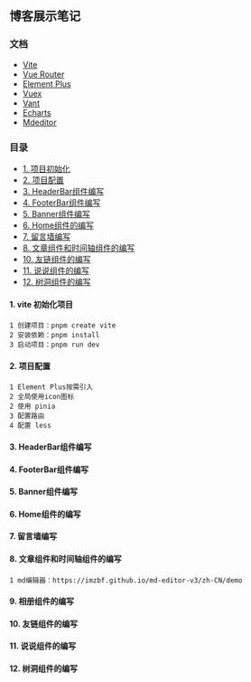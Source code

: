 ## 博客展示笔记

### 文档

- [Vite](https://vitejs.cn/vite5-cn/guide/)
- [Vue Router](https://router.vuejs.org/zh/guide/)
- [Element Plus](https://element-plus.org/zh-CN/#/zh-CN)
- [Vuex](https://vuex.vuejs.org/zh/)
- [Vant](https://vant-ui.github.io/vant/#/zh-CN)
- [Echarts](https://echarts.apache.org/zh/index.html)
- [Mdeditor](https://imzbf.github.io/md-editor-v3/en-US)

### 目录

- [1. 项目初始化](#1-项目初始化)
- [2. 项目配置](#2-项目配置)
- [3. HeaderBar组件编写](#3-HeaderBar组件编写)
- [4. FooterBar组件编写](#4-FooterBar组件编写)
- [5. Banner组件编写](#5-Banner组件编写)
- [6. Home组件的编写](#6-Home组件的编写)
- [7. 留言墙编写](#7-留言墙编写)
- [8. 文章组件和时间轴组件的编写](#8-文章组件和时间轴组件的编写)
- [10. 友链组件的编写](#10-友链组件的编写)
- [11. 说说组件的编写](#11-说说组件的编写)
- [12. 树洞组件的编写](#12-树洞组件的编写)

#### 1. vite 初始化项目

```
1 创建项目：pnpm create vite
2 安装依赖：pnpm install
3 启动项目：pnpm run dev
```

#### 2. 项目配置

```
1 Element Plus按需引入
2 全局使用icon图标
2 使用 pinia
3 配置路由
4 配置 less
```

#### 3. HeaderBar组件编写

#### 4. FooterBar组件编写

#### 5. Banner组件编写

#### 6. Home组件的编写

#### 7. 留言墙编写

#### 8. 文章组件和时间轴组件的编写

```
1 md编辑器：https://imzbf.github.io/md-editor-v3/zh-CN/demo
```

#### 9. 相册组件的编写

#### 10. 友链组件的编写

#### 11. 说说组件的编写

#### 12. 树洞组件的编写
